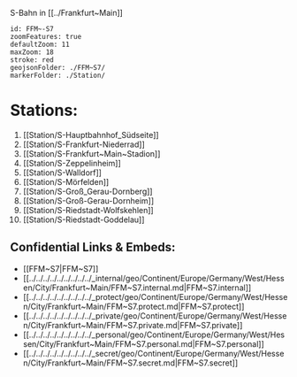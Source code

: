 S-Bahn in [[../Frankfurt~Main]] 

```leaflet
id: FFM~-S7
zoomFeatures: true 
defaultZoom: 11 
maxZoom: 18
stroke: red
geojsonFolder: ./FFM~S7/
markerFolder: ./Station/
```

# Stations: 
1) [[Station/S-Hauptbahnhof_Südseite]] 
2) [[Station/S-Frankfurt-Niederrad]] 
3) [[Station/S-Frankfurt~Main~Stadion]] 
4) [[Station/S-Zeppelinheim]] 
5) [[Station/S-Walldorf]] 
6) [[Station/S-Mörfelden]] 
7) [[Station/S-Groß_Gerau-Dornberg]] 
8) [[Station/S-Groß-Gerau-Dornheim]] 
9) [[Station/S-Riedstadt-Wolfskehlen]] 
10) [[Station/S-Riedstadt-Goddelau]] 



## Confidential Links & Embeds: 
- [[FFM~S7|FFM~S7]] 
- [[../../../../../../../../../_internal/geo/Continent/Europe/Germany/West/Hessen/City/Frankfurt~Main/FFM~S7.internal.md|FFM~S7.internal]] 
- [[../../../../../../../../../_protect/geo/Continent/Europe/Germany/West/Hessen/City/Frankfurt~Main/FFM~S7.protect.md|FFM~S7.protect]] 
- [[../../../../../../../../../_private/geo/Continent/Europe/Germany/West/Hessen/City/Frankfurt~Main/FFM~S7.private.md|FFM~S7.private]] 
- [[../../../../../../../../../_personal/geo/Continent/Europe/Germany/West/Hessen/City/Frankfurt~Main/FFM~S7.personal.md|FFM~S7.personal]] 
- [[../../../../../../../../../_secret/geo/Continent/Europe/Germany/West/Hessen/City/Frankfurt~Main/FFM~S7.secret.md|FFM~S7.secret]] 

